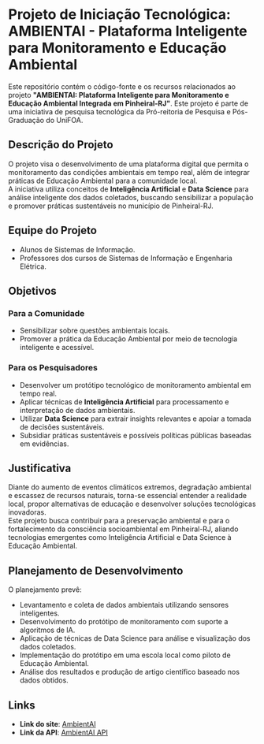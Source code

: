 # Projeto de Iniciação Tecnológica: AMBIENTAI - Plataforma Inteligente para Monitoramento e Educação Ambiental

Este repositório contém o código-fonte e os recursos relacionados ao projeto **"AMBIENTAI: Plataforma Inteligente para Monitoramento e Educação Ambiental Integrada em Pinheiral-RJ"**. Este projeto é parte de uma iniciativa de pesquisa tecnológica da Pró-reitoria de Pesquisa e Pós-Graduação do UniFOA.

## Descrição do Projeto

O projeto visa o desenvolvimento de uma plataforma digital que permita o monitoramento das condições ambientais em tempo real, além de integrar práticas de Educação Ambiental para a comunidade local.  
A iniciativa utiliza conceitos de **Inteligência Artificial** e **Data Science** para análise inteligente dos dados coletados, buscando sensibilizar a população e promover práticas sustentáveis no município de Pinheiral-RJ.

## Equipe do Projeto

- Alunos de Sistemas de Informação.
- Professores dos cursos de Sistemas de Informação e Engenharia Elétrica.

## Objetivos

### Para a Comunidade

- Sensibilizar sobre questões ambientais locais.
- Promover a prática da Educação Ambiental por meio de tecnologia inteligente e acessível.

### Para os Pesquisadores

- Desenvolver um protótipo tecnológico de monitoramento ambiental em tempo real.
- Aplicar técnicas de **Inteligência Artificial** para processamento e interpretação de dados ambientais.
- Utilizar **Data Science** para extrair insights relevantes e apoiar a tomada de decisões sustentáveis.
- Subsidiar práticas sustentáveis e possíveis políticas públicas baseadas em evidências.

## Justificativa

Diante do aumento de eventos climáticos extremos, degradação ambiental e escassez de recursos naturais, torna-se essencial entender a realidade local, propor alternativas de educação e desenvolver soluções tecnológicas inovadoras.  
Este projeto busca contribuir para a preservação ambiental e para o fortalecimento da consciência socioambiental em Pinheiral-RJ, aliando tecnologias emergentes como Inteligência Artificial e Data Science à Educação Ambiental.

## Planejamento de Desenvolvimento

O planejamento prevê:

- Levantamento e coleta de dados ambientais utilizando sensores inteligentes.
- Desenvolvimento do protótipo de monitoramento com suporte a algoritmos de IA.
- Aplicação de técnicas de Data Science para análise e visualização dos dados coletados.
- Implementação do protótipo em uma escola local como piloto de Educação Ambiental.
- Análise dos resultados e produção de artigo científico baseado nos dados obtidos.

## Links

- **Link do site**: [AmbientAI](https://ambient-ai-frontend.vercel.app/)
- **Link da API**: [AmbientAI API](https://ambient-ai-backend.vercel.app/)
